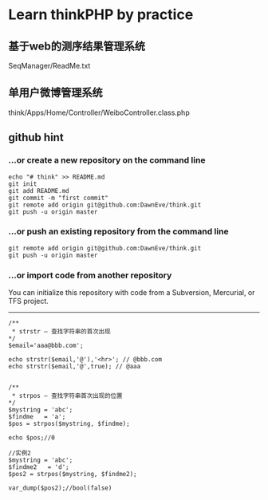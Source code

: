 ﻿# Learn thinkPHP by practice  


## 基于web的测序结果管理系统  

SeqManager/ReadMe.txt  




## 单用户微博管理系统  

think/Apps/Home/Controller/WeiboController.class.php  




## github hint  

### …or create a new repository on the command line
```
echo "# think" >> README.md
git init
git add README.md
git commit -m "first commit"
git remote add origin git@github.com:DawnEve/think.git
git push -u origin master
```

### …or push an existing repository from the command line
```
git remote add origin git@github.com:DawnEve/think.git
git push -u origin master
```

### …or import code from another repository

You can initialize this repository with code from a Subversion, Mercurial, or TFS project.




---

```
/**
 * strstr — 查找字符串的首次出现
*/
$email='aaa@bbb.com';

echo strstr($email,'@'),'<hr>'; // @bbb.com
echo strstr($email,'@',true); // @aaa


/**
 * strpos — 查找字符串首次出现的位置
*/
$mystring = 'abc';
$findme   = 'a';
$pos = strpos($mystring, $findme);

echo $pos;//0

//实例2
$mystring = 'abc';
$findme2   = 'd';
$pos2 = strpos($mystring, $findme2);

var_dump($pos2);//bool(false)

```

